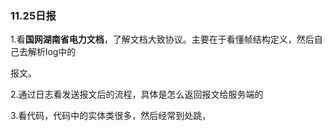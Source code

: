 ### 11.25日报

1.看**国网湖南省电力文档**，了解文档大致协议。主要在于看懂帧结构定义，然后自己去解析log中的

报文。

2.通过日志看发送报文后的流程，具体是怎么返回报文给服务端的

3.看代码，代码中的实体类很多，然后经常到处跳，